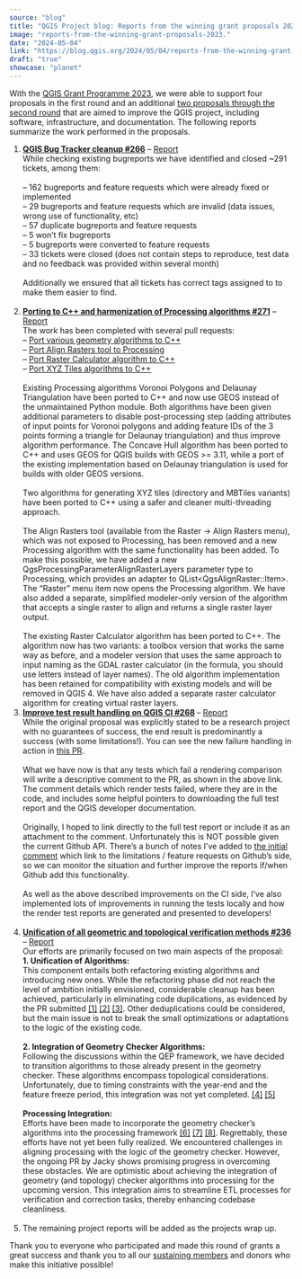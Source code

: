 ```yaml
---
source: "blog"
title: "QGIS Project blog: Reports from the winning grant proposals 2023"
image: "reports-from-the-winning-grant-proposals-2023."
date: "2024-05-04"
link: "https://blog.qgis.org/2024/05/04/reports-from-the-winning-grant-proposals-2023/"
draft: "true"
showcase: "planet"
---
```


<p>With the <a href="https://blog.qgis.org/2023/06/26/qgis-grant-programme-2023-results/">QGIS Grant Programme 2023</a>, we were able to support four proposals in the first round and an additional <a href="https://blog.qgis.org/2023/09/20/qgis-grant-programme-2023-update/">two proposals through the second round</a> that are aimed to improve the QGIS project, including software, infrastructure, and documentation. The following reports summarize the work performed in the proposals. </p>
<ol>
<li class="task-list-item enabled position-relative border-right-0 hovered"><strong><a href="https://wordpress.com/post/blog.qgis.org/2842">QGIS Bug Tracker cleanup #266</a></strong> &#8211; <a href="https://github.com/qgis/QGIS-Enhancement-Proposals/issues/266#issuecomment-1889177413">Report</a><br />While checking existing bugreports we have identified and closed ~291 tickets, among them:<br /><br />&#8211; 162 bugreports and feature requests which were already fixed or implemented<br />&#8211; 29 bugreports and feature requests which are invalid (data issues, wrong use of functionality, etc)<br />&#8211; 57 duplicate bugreports and feature requests<br />&#8211; 5 won&#8217;t fix bugreports<br />&#8211; 5 bugreports were converted to feature requests<br />&#8211; 33 tickets were closed (does not contain steps to reproduce, test data and no feedback was provided within several month)<br /><br />Additionally we ensured that all tickets has correct tags assigned to to make them easier to find.<br /><br /></li>
<li class="task-list-item enabled position-relative border-right-0"><a href="https://github.com/qgis/QGIS-Enhancement-Proposals/issues/271"><strong><span class="reference">Porting to C++ and harmonization of Processing algorithms #271</span></strong></a> &#8211; <a href="https://lists.osgeo.org/pipermail/qgis-psc/2023-October/010145.html">Report</a><br />The work has been completed with several pull requests:<br />&#8211; <a href="https://github.com/qgis/QGIS/pull/53787">Port various geometry algorithms to C++</a> <br />&#8211; <a href="https://github.com/qgis/QGIS/pull/53874">Port Align Rasters tool to Processing</a> <br />&#8211; <a href="https://github.com/qgis/QGIS/pull/54035">Port Raster Calculator algorithm to C++</a> <br />&#8211; <a href="https://github.com/qgis/QGIS/pull/54321">Port XYZ Tiles algorithms to C++</a> <br /><br />Existing Processing algorithms Voronoi Polygons and Delaunay Triangulation have been ported to C++ and now use GEOS instead of the unmaintained Python module. Both algorithms have been given additional parameters to disable post-processing step (adding attributes of input points for Voronoi polygons and adding feature IDs of the 3 points forming a triangle for Delaunay triangulation) and thus improve algorithm performance. The Concave Hull algorithm has been ported to C++ and uses GEOS for QGIS builds with GEOS &gt;= 3.11, while a port of the existing implementation based on Delaunay triangulation is used for builds with older GEOS versions.<br /><br />Two algorithms for generating XYZ tiles (directory and MBTiles variants) have been ported to C++ using a safer and cleaner multi-threading approach.<br /><br />The Align Rasters tool (available from the Raster → Align Rasters menu), which was not exposed to Processing, has been removed and a new Processing algorithm with the same functionality has been added. To make this possible, we have added a new QgsProcessingParameterAlignRasterLayers parameter type to Processing, which provides an adapter to QList&lt;QgsAlignRaster::Item&gt;. The &#8220;Raster&#8221; menu item now opens the Processing algorithm. We have also added a separate, simplified modeler-only version of the algorithm that accepts a single raster to align and returns a single raster layer output.<br /><br />The existing Raster Calculator algorithm has been ported to C++. The algorithm now has two variants: a toolbox version that works the same way as before, and a modeler version that uses the same approach to input naming as the GDAL raster calculator (in the formula, you should use letters instead of layer names). The old algorithm implementation has been retained for compatibility with existing models and will be removed in QGIS 4. We have also added a separate raster calculator algorithm for creating virtual raster layers.</li>
<li class="task-list-item enabled position-relative border-right-0"><strong><a href="https://wordpress.com/post/blog.qgis.org/2842">Improve test result handling on QGIS CI #268</a> </strong>&#8211; <a href="https://lists.osgeo.org/pipermail/qgis-psc/2023-November/010162.html">Report</a><br />While the original proposal was explicitly stated to be a research project with no guarantees of success, the end result is predominantly a success (with some limitations!). You can see the new failure handling in action in <a href="https://github.com/qgis/QGIS/pull/55417#issuecomment-1826995755">this PR</a>. <br /><br />What we have now is that any tests which fail a rendering comparison will write a descriptive comment to the PR, as shown in the above link. The comment details which render tests failed, where they are in the code, and includes some helpful pointers to downloading the full test report and the QGIS developer documentation.<br /><br />Originally, I hoped to link directly to the full test report or include it as an attachment to the comment. Unfortunately this is NOT possible given the current Github API. There&#8217;s a bunch of notes I&#8217;ve added to <a href="https://github.com/qgis/QGIS/pull/54906">the initial comment</a> which link to the limitations / feature requests on Github&#8217;s side, so we can monitor the situation and further improve the reports if/when Github add this functionality.<br /><br />As well as the above described improvements on the CI side, I&#8217;ve also implemented lots of improvements in running the tests locally and how the render test reports are generated and presented to developers!<br /><br /></li>
<li class="task-list-item enabled position-relative border-right-0"><strong><a href="https://wordpress.com/post/blog.qgis.org/2842">Unification of all geometric and topological verification methods #236</a></strong> &#8211; <a href="https://lists.osgeo.org/pipermail/qgis-psc/2024-February/010226.html">Report</a><br />Our efforts are primarily focused on two main aspects of the proposal:<br /><strong>1. Unification of Algorithms:</strong><br />This component entails both refactoring existing algorithms and introducing new ones. While the refactoring phase did not reach the level of ambition initially envisioned, considerable cleanup has been achieved, particularly in eliminating code duplications, as evidenced by the PR submitted <a href="https://github.com/qgis/QGIS/pull/55000">[1]</a> <a href="https://github.com/qgis/QGIS/pull/56130">[2]</a> <a href="https://github.com/qgis/QGIS/pull/55619">[3]</a>. Other deduplications could be considered, but the main issue is not to break the small optimizations or adaptations to the logic of the existing code.<br /><strong><br />2. Integration of Geometry Checker Algorithms:</strong><br />Following the discussions within the QEP framework, we have decided to transition algorithms to those already present in the geometry checker. These algorithms encompass topological considerations. Unfortunately, due to timing constraints with the year-end and the feature freeze period, this integration was not yet completed. <a href="https://github.com/qgis/QGIS/pull/55625">[4]</a> <a href="https://github.com/qgis/QGIS/pull/55648">[5]</a> <br /> <br /><strong>Processing Integration:</strong><br />Efforts have been made to incorporate the geometry checker&#8217;s algorithms into the processing framework <a href="https://github.com/qgis/QGIS/pull/55552">[6]</a> <a href="https://github.com/qgis/QGIS/pull/55590">[7]</a> <a href="https://github.com/qgis/QGIS/pull/55939">[8]</a>. Regrettably, these efforts have not yet been fully realized. We encountered challenges in aligning processing with the logic of the geometry checker. However, the ongoing PR by Jacky shows promising progress in overcoming these obstacles. We are optimistic about achieving the integration of geometry (and topology) checker algorithms into processing for the upcoming version. This integration aims to streamline ETL processes for verification and correction tasks, thereby enhancing codebase cleanliness.<br /><br /></li>
<li>The remaining project reports will be added as the projects wrap up.</li>
</ol>
<p>Thank you to everyone who participated and made this round of grants a great success and thank you to all our <a href="https://qgis.org/en/site/about/sustaining_members.html">sustaining members</a> and donors who make this initiative possible!</p>


<p></p>
